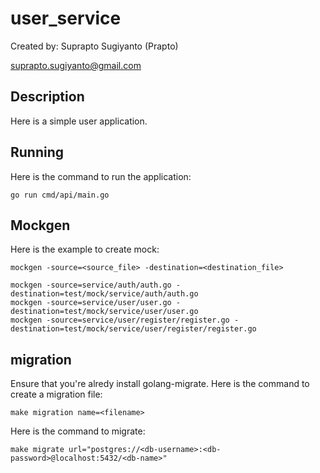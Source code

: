# user_service

Created by:
Suprapto Sugiyanto (Prapto)

suprapto.sugiyanto@gmail.com

## Description

Here is a simple user application.

## Running

Here is the command to run the application:

```
go run cmd/api/main.go
```

## Mockgen

Here is the example to create mock:

```
mockgen -source=<source_file> -destination=<destination_file>

mockgen -source=service/auth/auth.go -destination=test/mock/service/auth/auth.go
mockgen -source=service/user/user.go -destination=test/mock/service/user/user.go
mockgen -source=service/user/register/register.go -destination=test/mock/service/user/register/register.go
```

## migration

Ensure that you're alredy install golang-migrate.
Here is the command to create a migration file:

```
make migration name=<filename>
```

Here is the command to migrate:

```
make migrate url="postgres://<db-username>:<db-password>@localhost:5432/<db-name>"
```
